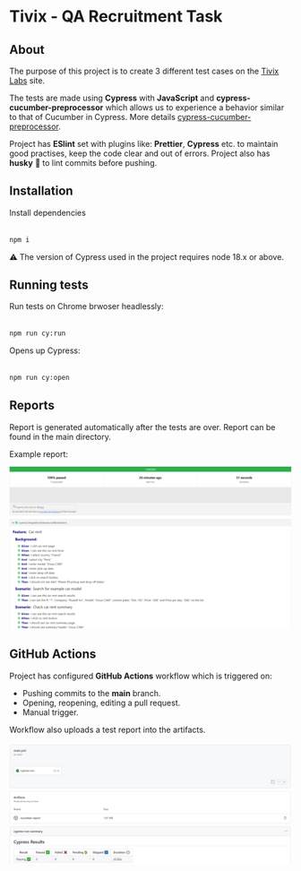 
# Tivix - QA Recruitment Task

  
## About
The purpose of this project is to create 3 different test cases on the [Tivix Labs](http://qalab.pl.tivixlabs.com/) site.

The tests are made using **Cypress** with **JavaScript** and **cypress-cucumber-preprocessor** which allows us to experience a behavior similar to that of Cucumber in Cypress. More details [cypress-cucumber-preprocessor](https://github.com/badeball/cypress-cucumber-preprocessor).

Project has **ESlint** set with plugins like: **Prettier**, **Cypress** etc. to maintain good practises, keep the code clear and out of errors.
Project also has **husky** 🐶 to lint commits before pushing.

## Installation

Install dependencies

```sh

npm i

```  

⚠️ The version of Cypress used in the project requires node 18.x or above.


## Running tests

Run tests on Chrome brwoser headlessly:

```sh

npm run cy:run

```

Opens up Cypress:

```sh

npm run cy:open

```

## Reports

Report is generated automatically after the tests are over. Report can be found in the main directory.

Example report:

![Report screenshot](/cypress/screenshots/reportScreenshot.png?raw=true)

## GitHub Actions

Project has configured **GitHub Actions** workflow which is triggered on:
- Pushing commits to the **main** branch.
- Opening, reopening, editing a pull request.
- Manual trigger.

Workflow also uploads a test report into the artifacts.

![GitHub Actions Report screenshot](/cypress/screenshots/ghActionsReportScreenshot.png?raw=true)

